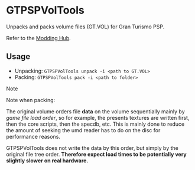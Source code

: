 # GTPSPVolTools

Unpacks and packs volume files (GT.VOL) for Gran Turismo PSP.

Refer to the [Modding Hub](https://nenkai.github.io/gt-modding-hub/psp/getting_started/).

## Usage

* Unpacking: `GTPSPVolTools unpack -i <path to GT.VOL>`
* Packing: `GTPSPVolTools pack -i <path to folder>`

> [!NOTE]
> Note when packing:
> 
> The original volume orders file **data** on the volume sequentially mainly by *game file load order*, so for example, the presents textures are written first, then the core scripts, then the specdb, etc. This is mainly done to reduce the amount of seeking the umd reader has to do on the disc for performance reasons.
> 
> GTPSPVolTools does not write the data by this order, but simply by the original file tree order. **Therefore expect load times to be potentially very slightly slower on real hardware.**
